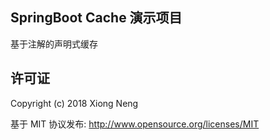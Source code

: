 ## SpringBoot Cache 演示项目

基于注解的声明式缓存

## 许可证

Copyright (c) 2018 Xiong Neng

基于 MIT 协议发布: <http://www.opensource.org/licenses/MIT>
